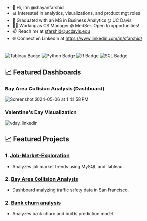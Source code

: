 - 👋 Hi, I'm @shayanfarshid
- 📊 Interested in analytics, visualizations, and product mgt roles
- 🌱 Graduated with an MS in Business Analytics @ UC Davis
- 👨‍💻 Working as CS Manager @ MedSer. Open to opportunities!
- 📫 Reach me at sfarshid@ucdavis.edu
- 🌐 Connect on LinkedIn at https://www.linkedin.com/in/sfarshid/
#
![Tableau Badge](https://img.shields.io/badge/Tableau-E97627?style=for-the-badge&logo=Tableau&logoColor=white) 
![Python Badge](https://img.shields.io/badge/Python-3776AB?style=for-the-badge&logo=python&logoColor=white)
![R Badge](https://img.shields.io/badge/R-276DC3?style=for-the-badge&logo=r&logoColor=white)
![SQL Badge](https://img.shields.io/badge/SQL-4479A1?style=for-the-badge&logo=MySQL&logoColor=white)


<!---
title
--->
## 📈 Featured Dashboards

### Bay Area Collision Analysis (Dashboard)
![Screenshot 2024-05-06 at 1 42 58 PM](https://github.com/shayanfarshid/shayanfarshid/assets/135238084/2946be99-7c37-4f4d-8ddb-5d87b3cd4e8e)

### Valentine's Day Visualization
![vday_linkedin](https://github.com/shayanfarshid/shayanfarshid/assets/135238084/07870580-4f24-4804-8345-350102612ed7)

## 📈 Featured Projects

### 1. [Job-Market-Exploration](https://github.com/shayanfarshid/Job-Market-Exploration)
- Analyzes job market trends using MySQL and Tableau.

### 2. [Bay Area Collision Analysis](https://github.com/shayanfarshid/Bay-Area-Collision-Analysis)
- Dashboard analyzing traffic safety data in San Francisco.

### 2. [Bank churn analysis](https://github.com/shayanfarshid/bank-churn)
- Analyzes bank churn and builds prediction model
